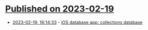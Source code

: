 # [Published on 2023-02-19](index.md)

* [2023-02-19, 16:14:33](https://news.ycombinator.com/item?id=34858805) - [iOS database app: collections database](https://apps.apple.com/us/app/collections-database/id1568395334)
